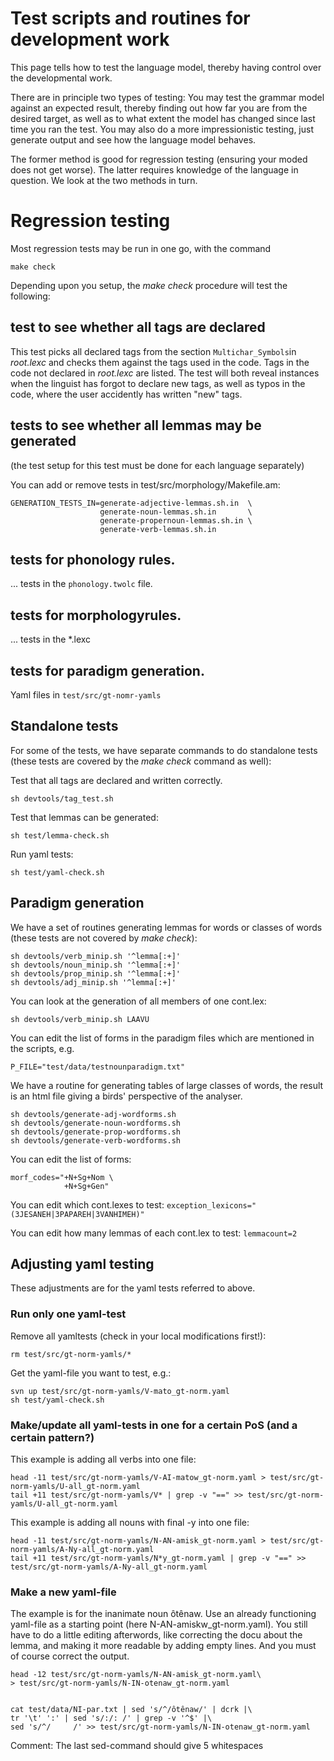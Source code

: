 # Test scripts and routines for development work

This page tells how to test the language model, thereby having control over the developmental work.

There are in principle two types of testing: You may test the grammar model against an expected result, thereby finding out how far you are from the desired target, as well as to what extent the model has changed since last time you ran the test. You may also do a more impressionistic testing, just generate output and see how the language model behaves.

The former method is good for regression testing (ensuring your moded does not get worse). The latter requires knowledge of the language in question. We look at the two methods in turn.


# Regression testing

Most regression tests may be run in one go, with the command

`make check`

Depending upon you setup, the *make check* procedure will test the following:

## test to see whether all tags are declared
This test picks all declared tags from the section `Multichar_Symbols`in *root.lexc* and checks them against the tags used in the code. Tags in the code not declared in *root.lexc* are listed. The test will both reveal instances when the linguist has forgot to declare new tags, as well as typos in the code, where the user accidently has written "new" tags.

## tests to see whether all lemmas may be generated
(the test setup for this test must be done for each language separately)


You can add or remove tests in test/src/morphology/Makefile.am:  


```
GENERATION_TESTS_IN=generate-adjective-lemmas.sh.in  \
                    generate-noun-lemmas.sh.in       \
                    generate-propernoun-lemmas.sh.in \
                    generate-verb-lemmas.sh.in
```


## tests for phonology rules.
... tests in the `phonology.twolc` file.

## tests for morphologyrules.
... tests in the *.lexc

## tests for  paradigm generation.
Yaml files in `test/src/gt-nomr-yamls`


## Standalone tests


For some of the tests, we have separate commands to do standalone tests (these tests are covered by the *make check* command as well):

Test that all tags are declared and written correctly.

```sh devtools/tag_test.sh```

Test that lemmas can be generated:

```sh test/lemma-check.sh```


Run yaml tests:

```sh test/yaml-check.sh```


## Paradigm generation

We have a set of routines generating lemmas for words or classes of words (these tests are not covered by *make check*):

```
sh devtools/verb_minip.sh '^lemma[:+]'
sh devtools/noun_minip.sh '^lemma[:+]'
sh devtools/prop_minip.sh '^lemma[:+]'
sh devtools/adj_minip.sh '^lemma[:+]'
```

You can look at the generation of all members of one cont.lex:

```sh devtools/verb_minip.sh LAAVU ```


You can edit the list of forms in the paradigm files which are mentioned in the scripts, e.g.


```P_FILE="test/data/testnounparadigm.txt"```

We have a routine for generating tables of large classes of words, the result is an html file giving a birds' perspective of the analyser.


```
sh devtools/generate-adj-wordforms.sh
sh devtools/generate-noun-wordforms.sh
sh devtools/generate-prop-wordforms.sh
sh devtools/generate-verb-wordforms.sh
```


You can edit the list of forms:
```
morf_codes="+N+Sg+Nom \
            +N+Sg+Gen"
```


You can edit which cont.lexes to test:
```exception_lexicons="(3JESANEH|3PAPAREH|3VANHIMEH)"```


You can edit how many lemmas of each cont.lex to test:
```lemmacount=2```


## Adjusting yaml testing
These adjustments are for the yaml tests referred to above.

### Run only one yaml-test
Remove all yamltests (check in your local modifications first!):

```
rm test/src/gt-norm-yamls/*
```
Get the yaml-file you want to test, e.g.:

```
svn up test/src/gt-norm-yamls/V-mato_gt-norm.yaml
sh test/yaml-check.sh
```

### Make/update all yaml-tests in one for a certain PoS (and a certain pattern?)
This example is adding all verbs into one file:

```
head -11 test/src/gt-norm-yamls/V-AI-matow_gt-norm.yaml > test/src/gt-norm-yamls/U-all_gt-norm.yaml
tail +11 test/src/gt-norm-yamls/V* | grep -v "==" >> test/src/gt-norm-yamls/U-all_gt-norm.yaml
```


This example is adding all nouns with final -y into one file:

```
head -11 test/src/gt-norm-yamls/N-AN-amisk_gt-norm.yaml > test/src/gt-norm-yamls/A-Ny-all_gt-norm.yaml
tail +11 test/src/gt-norm-yamls/N*y_gt-norm.yaml | grep -v "==" >>  test/src/gt-norm-yamls/A-Ny-all_gt-norm.yaml
```

###  Make a new yaml-file
The example is for the inanimate noun ôtênaw. Use an already functioning yaml-file as a starting point (here N-AN-amiskw_gt-norm.yaml). You still have to do a little editing afterwords, like correcting the docu about the lemma, and making it more readable by adding empty lines. And you must of course correct the output.


```
head -12 test/src/gt-norm-yamls/N-AN-amisk_gt-norm.yaml\
> test/src/gt-norm-yamls/N-IN-otenaw_gt-norm.yaml


cat test/data/NI-par.txt | sed 's/^/ôtênaw/' | dcrk |\
tr '\t' ':' | sed 's/:/: /' | grep -v '^$' |\
sed 's/^/     /' >> test/src/gt-norm-yamls/N-IN-otenaw_gt-norm.yaml
```


Comment: The last sed-command should give 5 whitespaces
